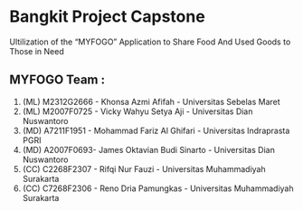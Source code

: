 <h1>Bangkit Project Capstone</h1>
<p>Ultilization of the “MYFOGO” Application to Share Food And Used Goods  to Those in Need</p>
<h2>MYFOGO Team :</h2>
<ol>
  <li>(ML) M2312G2666 - Khonsa Azmi Afifah - Universitas Sebelas Maret</li>
  <li>(ML) M2007F0725 - Vicky Wahyu Setya Aji - Universitas Dian Nuswantoro</li>
  <li>(MD) A7211F1951 - Mohammad Fariz Al Ghifari - Universitas Indraprasta PGRI</li>
  <li>(MD) A2007F0693- James Oktavian Budi Sinarto - Universitas Dian Nuswantoro</li>
  <li>(CC) C2268F2307 - Rifqi Nur Fauzi  - Universitas Muhammadiyah Surakarta</li>
  <li>(CC) C7268F2306 - Reno Dria Pamungkas  - Universitas Muhammadiyah Surakarta</li>
 </ol>
